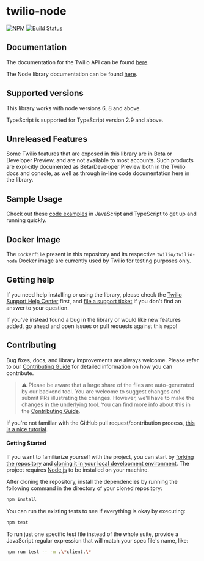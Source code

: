 # twilio-node

[![NPM](https://nodei.co/npm/twilio.png?downloads=true&stars=true)](https://nodei.co/npm/twilio/)
[![Build Status](https://travis-ci.org/twilio/twilio-node.svg?branch=master)](https://travis-ci.org/twilio/twilio-node)

## Documentation

The documentation for the Twilio API can be found [here][apidocs].

The Node library documentation can be found [here][libdocs].

## Supported versions

This library works with node versions 6, 8 and above.

TypeScript is supported for TypeScript version 2.9 and above.

## Unreleased Features

Some Twilio features that are exposed in this library are in Beta or Developer
Preview, and are not available to most accounts. Such products are explicitly
documented as Beta/Developer Preview both in the Twilio docs and console, as well
as through in-line code documentation here in the library.

## Sample Usage

Check out these [code examples](examples) in JavaScript and TypeScript to get up and running quickly.

## Docker Image

The `Dockerfile` present in this repository and its respective `twilio/twilio-node` Docker image are currently used by Twilio for testing purposes only.

## Getting help

If you need help installing or using the library, please check the [Twilio Support Help Center](https://support.twilio.com) first, and [file a support ticket](https://twilio.com/help/contact) if you don't find an answer to your question.

If you've instead found a bug in the library or would like new features added, go ahead and open issues or pull requests against this repo!

## Contributing

Bug fixes, docs, and library improvements are always welcome. Please refer to our [Contributing Guide](CONTRIBUTING.md) for detailed information on how you can contribute.

> ⚠️ Please be aware that a large share of the files are auto-generated by our backend tool. You are welcome to suggest changes and submit PRs illustrating the changes. However, we'll have to make the changes in the underlying tool. You can find more info about this in the [Contributing Guide](CONTRIBUTING.md).

If you're not familiar with the GitHub pull request/contribution process, [this is a nice tutorial](https://gun.io/blog/how-to-github-fork-branch-and-pull-request/).

#### Getting Started

If you want to familiarize yourself with the project, you can start by [forking the repository](https://help.github.com/articles/fork-a-repo/) and [cloning it in your local development environment](https://help.github.com/articles/cloning-a-repository/). The project requires [Node.js](https://nodejs.org) to be installed on your machine.

After cloning the repository, install the dependencies by running the following command in the directory of your cloned repository:

```bash
npm install
```

You can run the existing tests to see if everything is okay by executing:

```bash
npm test
```

To run just one specific test file instead of the whole suite, provide a JavaScript regular expression that will match your spec file's name, like:

```bash
npm run test -- -m .\*client.\*
```

[apidocs]: https://www.twilio.com/docs/api
[libdocs]: https://twilio.github.io/twilio-node
